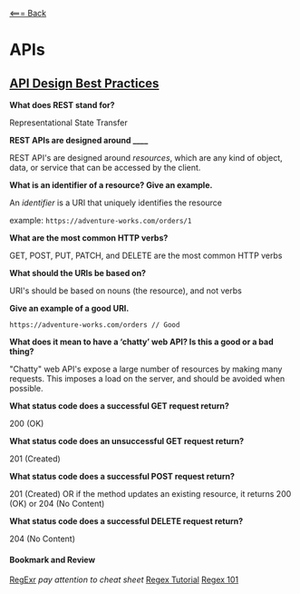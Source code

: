 [<=== Back](/README.md)

# APIs

## [API Design Best Practices](https://docs.microsoft.com/en-us/azure/architecture/best-practices/api-design)

**What does REST stand for?**

Representational State Transfer

**REST APIs are designed around  ____**

REST API's are designed around *resources*, which are any kind of object, data, or service that can be accessed by the client.

**What is an identifier of a resource? Give an example.**

An *identifier* is a URI that uniquely identifies the resource

example: `https://adventure-works.com/orders/1`

**What are the most common HTTP verbs?**

GET, POST, PUT, PATCH, and DELETE are the most common HTTP verbs

**What should the URIs be based on?**

URI's should be based on nouns (the resource), and not verbs

**Give an example of a good URI.**

`https://adventure-works.com/orders // Good`

**What does it mean to have a ‘chatty’ web API? Is this a good or a bad thing?**

"Chatty" web API's expose a large number of resources by making many requests. This imposes a load on the server, and should be avoided when possible.

**What status code does a successful GET request return?**

200 (OK)

**What status code does an unsuccessful GET request return?**

201 (Created)

**What status code does a successful POST request return?**

201 (Created) OR if the method updates an existing resource, it returns 200 (OK) or 204 (No Content)

**What status code does a successful DELETE request return?**

204 (No Content)

#### Bookmark and Review

[RegExr](https://regexr.com/)
*pay attention to cheat sheet*
[Regex Tutorial](https://medium.com/factory-mind/regex-tutorial-a-simple-cheatsheet-by-examples-649dc1c3f285)
[Regex 101](https://regex101.com/)